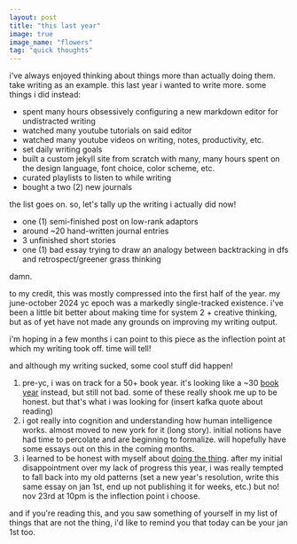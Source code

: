 ```yaml
---
layout: post
title: "this last year"
image: true
image_name: "flowers"
tag: "quick thoughts"
---
```


i've always enjoyed thinking about things more than actually doing them. take writing as an example. this last year i wanted to write more. some things i did instead:
- spent many hours obsessively configuring a new markdown editor for undistracted writing
- watched many youtube tutorials on said editor
- watched many youtube videos on writing, notes, productivity, etc. 
- set daily writing goals
- built a custom jekyll site from scratch with many, many hours spent on the design language, font choice, color scheme, etc.
- curated playlists to listen to while writing
- bought a two (2) new journals

the list goes on. so, let's tally up the writing i actually did now!
- one (1) semi-finished post on low-rank adaptors
- around ~20 hand-written journal entries
- 3 unfinished short stories
- one (1) bad essay trying to draw an analogy between backtracking in dfs and retrospect/greener grass thinking

damn.

to my credit, this was mostly compressed into the first half of the year. my june-october 2024 yc epoch was a markedly single-tracked existence. i've been a little bit better about making time for system 2 + creative thinking, but as of yet have not made any grounds on improving my writing output. 

i'm hoping in a few months i can point to this piece as the inflection point at which my writing took off. time will tell!

and although my writing sucked, some cool stuff did happen!
1. pre-yc, i was on track for a 50+ book year. it's looking like a ~30 [book year](/reads#2024) instead, but still not bad. some of these really shook me up to be honest. but that's what i was looking for (insert kafka quote about reading)
2. i got really into cognition and understanding how human intelligence works. almost moved to new york for it (long story). initial notions have had time to percolate and are beginning to formalize. will hopefully have some essays out on this in the coming months.
3. i learned to be honest with myself about [doing the thing](https://strangestloop.io/essays/things-that-arent-doing-the-thing). after my initial disappointment over my lack of progress this year, i was really tempted to fall back into my old patterns (set a new year's resolution, write this same essay on jan 1st, end up not publishing it for weeks, etc.) but no! nov 23rd at 10pm is the inflection point i choose.

and if you're reading this, and you saw something of yourself in my list of things that are not the thing, i'd like to remind you that today can be your jan 1st too.



